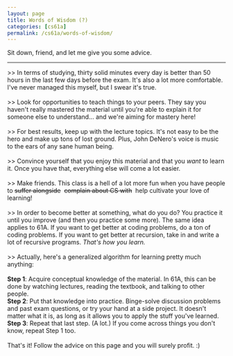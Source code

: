 ```yaml
---
layout: page
title: Words of Wisdom (?)
categories: [cs61a]
permalink: /cs61a/words-of-wisdom/
---
```


<p>
    Sit down, friend, and let me give you some advice.
</p>

<hr class="overarching" />

<div>
    >> In terms of studying, thirty solid minutes every day is better than 50 hours in the last few days before the exam. It's also a lot more comfortable. I've never managed this myself, but I swear it's true.
    <br><br>
    >> Look for opportunities to teach things to your peers. They say you haven't really mastered the material until you're able to explain it for someone else to understand... and we're aiming for mastery here!
    <br><br>
    >> For best results, keep up with the lecture topics. It's not easy to be the hero and make up tons of lost ground. Plus, John DeNero's voice is music to the ears of any sane human being.
    <br><br>
    >> Convince yourself that you enjoy this material and that you <i>want</i> to learn it. Once you have that, everything else will come a lot easier.
    <br><br>
    >> Make friends. This class is a hell of a lot more fun when you have people to <s>suffer alongside</s>&nbsp; <s>complain about CS with</s>&nbsp; help cultivate your love of learning!
    <br><br>
    >> In order to become better at something, what do you do? You practice it until you improve (and then you practice some more). The same idea applies to 61A. If you want to get better at coding problems, do a ton of coding problems. If you want to get better at recursion, take in and write a lot of recursive programs. <i>That's how you learn.</i>
    <br><br>
    >> Actually, here's a generalized algorithm for learning pretty much anything:<br><br>
    <b>Step 1</b>: Acquire conceptual knowledge of the material. In 61A, this can be done by watching lectures, reading the textbook, and talking to other people.<br>
    <b>Step 2</b>: Put that knowledge into practice. Binge-solve discussion problems and past exam questions, or try your hand at a side project. It doesn't matter what it is, as long as it allows you to apply the stuff you've learned.<br>
    <b>Step 3</b>: Repeat that last step. (A lot.) If you come across things you don't know, repeat Step 1 too.
    <br><br>
    That's it! Follow the advice on this page and you will surely profit. :)
</div>
